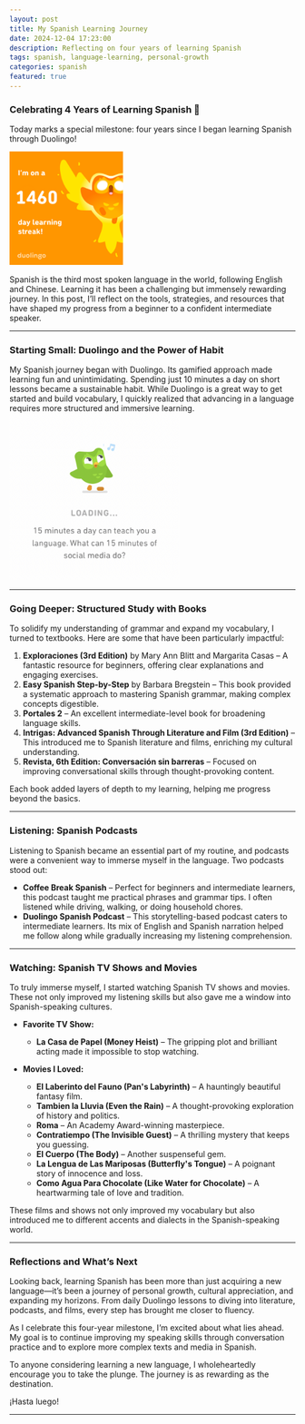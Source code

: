 ```yaml
---
layout: post  
title: My Spanish Learning Journey  
date: 2024-12-04 17:23:00  
description: Reflecting on four years of learning Spanish  
tags: spanish, language-learning, personal-growth  
categories: spanish  
featured: true  
---
```


### Celebrating 4 Years of Learning Spanish 🎉  

Today marks a special milestone: four years since I began learning Spanish through Duolingo!  

<img src="/assets/img/duolingo-4years.PNG" alt="Duolingo" width="200"/>  


Spanish is the third most spoken language in the world, following English and Chinese. Learning it has been a challenging but immensely rewarding journey. In this post, I’ll reflect on the tools, strategies, and resources that have shaped my progress from a beginner to a confident intermediate speaker.  

---

### **Starting Small: Duolingo and the Power of Habit**  

My Spanish journey began with Duolingo. Its gamified approach made learning fun and unintimidating. Spending just 10 minutes a day on short lessons became a sustainable habit. While Duolingo is a great way to get started and build vocabulary, I quickly realized that advancing in a language requires more structured and immersive learning.  
<img src="/assets/img/duolingo-15mins.jpeg" alt="Duolingo" width="300"/>  

---

### **Going Deeper: Structured Study with Books**  

To solidify my understanding of grammar and expand my vocabulary, I turned to textbooks. Here are some that have been particularly impactful:  

1. **Exploraciones (3rd Edition)** by Mary Ann Blitt and Margarita Casas – A fantastic resource for beginners, offering clear explanations and engaging exercises.  
2. **Easy Spanish Step-by-Step** by Barbara Bregstein – This book provided a systematic approach to mastering Spanish grammar, making complex concepts digestible.  
3. **Portales 2** – An excellent intermediate-level book for broadening language skills.  
4. **Intrigas: Advanced Spanish Through Literature and Film (3rd Edition)** – This introduced me to Spanish literature and films, enriching my cultural understanding.  
5. **Revista, 6th Edition: Conversación sin barreras** – Focused on improving conversational skills through thought-provoking content.  

Each book added layers of depth to my learning, helping me progress beyond the basics.  

---

### **Listening: Spanish Podcasts**  

Listening to Spanish became an essential part of my routine, and podcasts were a convenient way to immerse myself in the language. Two podcasts stood out:  

- **Coffee Break Spanish** – Perfect for beginners and intermediate learners, this podcast taught me practical phrases and grammar tips. I often listened while driving, walking, or doing household chores.  
- **Duolingo Spanish Podcast** – This storytelling-based podcast caters to intermediate learners. Its mix of English and Spanish narration helped me follow along while gradually increasing my listening comprehension.  

---

### **Watching: Spanish TV Shows and Movies**  

To truly immerse myself, I started watching Spanish TV shows and movies. These not only improved my listening skills but also gave me a window into Spanish-speaking cultures.  

- **Favorite TV Show:**  
  - **La Casa de Papel (Money Heist)** – The gripping plot and brilliant acting made it impossible to stop watching.  

- **Movies I Loved:**  
  - **El Laberinto del Fauno (Pan's Labyrinth)** – A hauntingly beautiful fantasy film.  
  - **Tambien la Lluvia (Even the Rain)** – A thought-provoking exploration of history and politics.  
  - **Roma** – An Academy Award-winning masterpiece.  
  - **Contratiempo (The Invisible Guest)** – A thrilling mystery that keeps you guessing.  
  - **El Cuerpo (The Body)** – Another suspenseful gem.  
  - **La Lengua de Las Mariposas (Butterfly's Tongue)** – A poignant story of innocence and loss.  
  - **Como Agua Para Chocolate (Like Water for Chocolate)** – A heartwarming tale of love and tradition.  

These films and shows not only improved my vocabulary but also introduced me to different accents and dialects in the Spanish-speaking world.  

---

### **Reflections and What’s Next**  

Looking back, learning Spanish has been more than just acquiring a new language—it’s been a journey of personal growth, cultural appreciation, and expanding my horizons. From daily Duolingo lessons to diving into literature, podcasts, and films, every step has brought me closer to fluency.  

As I celebrate this four-year milestone, I’m excited about what lies ahead. My goal is to continue improving my speaking skills through conversation practice and to explore more complex texts and media in Spanish.  

To anyone considering learning a new language, I wholeheartedly encourage you to take the plunge. The journey is as rewarding as the destination.  

¡Hasta luego!  

---
